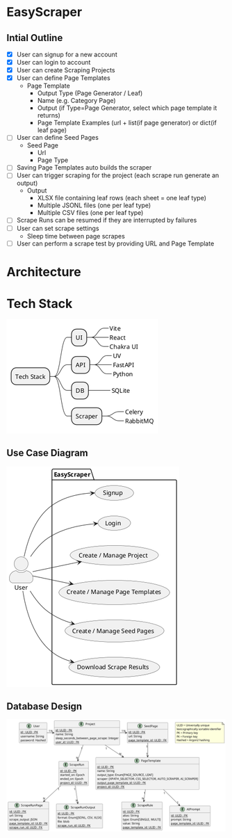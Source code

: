 # EasyScraper

## Intial Outline
- [x] User can signup for a new account
- [x] User can login to account
- [x] User can create Scraping Projects
- [x] User can define Page Templates
    - Page Template
        - Output Type (Page Generator / Leaf)
        - Name (e.g. Category Page)
        - Output  (if Type=Page Generator, select which page template it returns)
        - Page Template Examples (url + list(if page generator) or dict(if leaf page)
- [ ] User can define Seed Pages
    - Seed Page
        - Url
        - Page Type
- [ ] Saving Page Templates auto builds the scraper
- [ ] User can trigger scraping for the project (each scrape run generate an output)
    - Output
        - XLSX file containing leaf rows (each sheet = one leaf type)
        - Multiple JSONL files (one per leaf type)
        - Multiple CSV files (one per leaf type)
- [ ] Scrape Runs can be resumed if they are interrupted by failures
- [ ] User can set scrape settings
    - Sleep time between page scrapes
- [ ] User can perform a scrape test by providing URL and Page Template

# Architecture

# Tech Stack

![Tech Stack](plantuml/tech-stack.png)

## Use Case Diagram

![Use case diagram](plantuml/use-case-diagram.png)

## Database Design

![Database design](plantuml/db-schema.png)